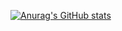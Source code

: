 [![Anurag's GitHub stats](https://github-readme-stats.vercel.app/api?username=Ascynx)](https://github.com/anuraghazra/github-readme-stats)
